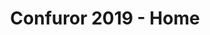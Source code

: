 ---
layout: home
id: home
title: Confuror 2019 - Home
lang: en
banner_src: /images/banners/banner_mr_maws_mysteria_freakshow.png
banner_alt: Confuror 2019 new venue
---